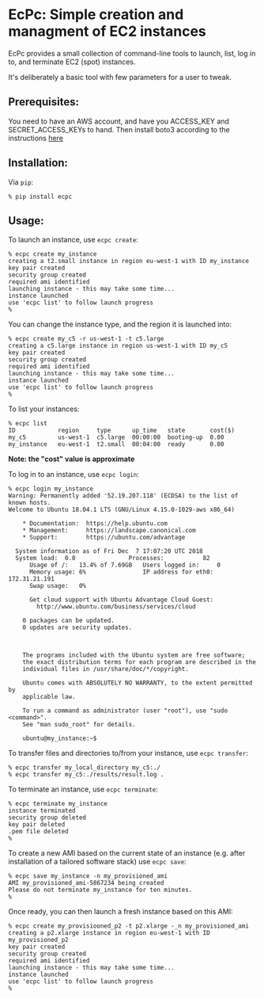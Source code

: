# EcPc: Simple creation and managment of EC2 instances

EcPc provides a small collection of command-line tools to launch, list,
log in to, and terminate EC2 (spot) instances. 

It's deliberately a basic
tool with few parameters for a user to tweak.

## Prerequisites:

You need to have an AWS account, and have you ACCESS_KEY and SECRET_ACCESS_KEYs to hand. Then install boto3 according to the 
instructions [here](https://pypi.org/project/boto3/)

## Installation:

Via `pip`:

```
% pip install ecpc
```

## Usage:

To launch an instance, use `ecpc create`:

```
% ecpc create my_instance
creating a t2.small instance in region eu-west-1 with ID my_instance
key pair created
security group created
required ami identified
launching instance - this may take some time...
instance launched
use 'ecpc list' to follow launch progress
%
```

You can change the instance type, and the region it is launched into:

```
% ecpc create my_c5 -r us-west-1 -t c5.large
creating a c5.large instance in region us-west-1 with ID my_c5
key pair created
security group created
required ami identified
launching instance - this may take some time...
instance launched
use 'ecpc list' to follow launch progress
%
```

To list your instances:

```
% ecpc list
ID            region     type      up_time   state       cost($)
my_c5         us-west-1  c5.large  00:00:00  booting-up  0.00   
my_instance   eu-west-1  t2.small  00:04:00  ready       0.00 
```
    
**Note: the "cost" value is approximate**

To log in to an instance, use `ecpc login`:

```
% ecpc login my_instance
Warning: Permanently added '52.19.207.118' (ECDSA) to the list of known hosts.
Welcome to Ubuntu 18.04.1 LTS (GNU/Linux 4.15.0-1029-aws x86_64)

    * Documentation:  https://help.ubuntu.com
    * Management:     https://landscape.canonical.com       
    * Support:        https://ubuntu.com/advantage

  System information as of Fri Dec  7 17:07:20 UTC 2018
  System load:  0.0               Processes:           82
      Usage of /:   13.4% of 7.69GB   Users logged in:     0
      Memory usage: 6%                IP address for eth0: 172.31.21.191
      Swap usage:   0%

      Get cloud support with Ubuntu Advantage Cloud Guest:
        http://www.ubuntu.com/business/services/cloud

    0 packages can be updated.
    0 updates are security updates.



    The programs included with the Ubuntu system are free software;
    the exact distribution terms for each program are described in the
    individual files in /usr/share/doc/*/copyright.

    Ubuntu comes with ABSOLUTELY NO WARRANTY, to the extent permitted by
    applicable law.

    To run a command as administrator (user "root"), use "sudo <command>".
    See "man sudo_root" for details.

    ubuntu@my_instance:~$ 
```

To transfer files and directories to/from your instance, use `ecpc transfer`:
```
% ecpc transfer my_local_directory my_c5:./
% ecpc transfer my_c5:./results/result.log . 
```

To terminate an instance, use `ecpc terminate`:

```
% ecpc terminate my_instance
instance terminated
security group deleted
key pair deleted
.pem file deleted
%
```

To create a new AMI based on the current state of an instance (e.g. after installation of a tailored software stack) use `ecpc save`:
```
% ecpc save my_instance -n my_provisioned_ami
AMI my_provisioned_ami-5867234 being created
Please do not terminate my_instance for ten minutes.
%
```
Once ready, you can then launch a fresh instance based on this AMI:
```
% ecpc create my_provisiooned_p2 -t p2.xlarge -_n my_provisioned_ami
creating a p2.xlarge instance in region eu-west-1 with ID my_provisioned_p2
key pair created
security group created
required ami identified
launching instance - this may take some time...
instance launched
use 'ecpc list' to follow launch progress
%
```


